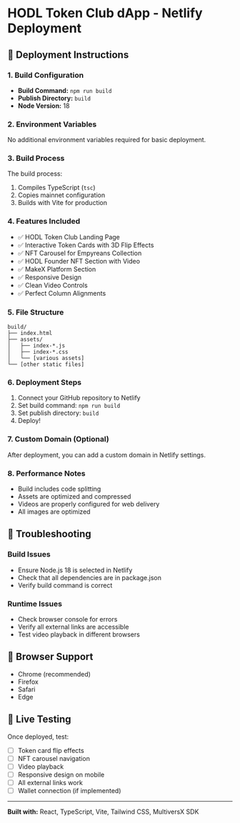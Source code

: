 # HODL Token Club dApp - Netlify Deployment

## 🚀 Deployment Instructions

### 1. **Build Configuration**
- **Build Command:** `npm run build`
- **Publish Directory:** `build`
- **Node Version:** 18

### 2. **Environment Variables**
No additional environment variables required for basic deployment.

### 3. **Build Process**
The build process:
1. Compiles TypeScript (`tsc`)
2. Copies mainnet configuration
3. Builds with Vite for production

### 4. **Features Included**
- ✅ HODL Token Club Landing Page
- ✅ Interactive Token Cards with 3D Flip Effects
- ✅ NFT Carousel for Empyreans Collection
- ✅ HODL Founder NFT Section with Video
- ✅ MakeX Platform Section
- ✅ Responsive Design
- ✅ Clean Video Controls
- ✅ Perfect Column Alignments

### 5. **File Structure**
```
build/
├── index.html
├── assets/
│   ├── index-*.js
│   ├── index-*.css
│   └── [various assets]
└── [other static files]
```

### 6. **Deployment Steps**
1. Connect your GitHub repository to Netlify
2. Set build command: `npm run build`
3. Set publish directory: `build`
4. Deploy!

### 7. **Custom Domain (Optional)**
After deployment, you can add a custom domain in Netlify settings.

### 8. **Performance Notes**
- Build includes code splitting
- Assets are optimized and compressed
- Videos are properly configured for web delivery
- All images are optimized

## 🔧 Troubleshooting

### Build Issues
- Ensure Node.js 18 is selected in Netlify
- Check that all dependencies are in package.json
- Verify build command is correct

### Runtime Issues
- Check browser console for errors
- Verify all external links are accessible
- Test video playback in different browsers

## 📱 Browser Support
- Chrome (recommended)
- Firefox
- Safari
- Edge

## 🎯 Live Testing
Once deployed, test:
- [ ] Token card flip effects
- [ ] NFT carousel navigation
- [ ] Video playback
- [ ] Responsive design on mobile
- [ ] All external links work
- [ ] Wallet connection (if implemented)

---
**Built with:** React, TypeScript, Vite, Tailwind CSS, MultiversX SDK
